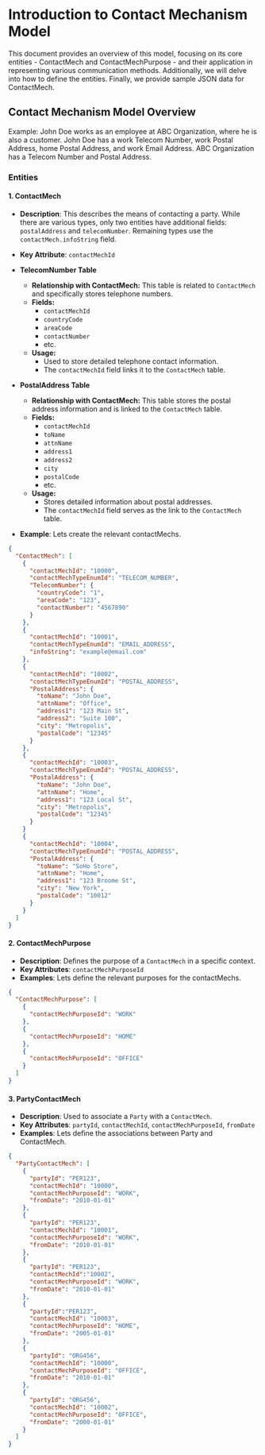 # Introduction to Contact Mechanism Model

This document provides an overview of this model, focusing on its core entities - ContactMech and ContactMechPurpose - and their application in representing various communication methods. Additionally, we will delve into how to define the entities. Finally, we provide sample JSON data for ContactMech.

## Contact Mechanism Model Overview

Example: John Doe works as an employee at ABC Organization, where he is also a customer. John Doe has a work Telecom Number, work Postal Address, home Postal Address, and work Email Address. ABC Organization has a Telecom Number and Postal Address.

### Entities

#### 1. ContactMech
- **Description**: This describes the means of contacting a party. While there are various types, only two entities have additional fields: `postalAddress` and `telecomNumber`. Remaining types use the `contactMech.infoString` field.

- **Key Attribute**: `contactMechId`

- **TelecomNumber Table**
  - **Relationship with ContactMech:** This table is related to `ContactMech` and specifically stores telephone numbers.
  - **Fields:** 
    - `contactMechId`
    - `countryCode`
    - `areaCode`
    - `contactNumber`
    - etc.
  - **Usage:** 
    - Used to store detailed telephone contact information.
    - The `contactMechId` field links it to the `ContactMech` table.

- **PostalAddress Table**
  - **Relationship with ContactMech:** This table stores the postal address information and is linked to the `ContactMech` table.
  - **Fields:**
    - `contactMechId`
    - `toName`
    - `attnName`
    - `address1`
    - `address2`
    - `city`
    - `postalCode`
    - etc.
  - **Usage:**
    - Stores detailed information about postal addresses.
    - The `contactMechId` field serves as the link to the `ContactMech` table.

- **Example**: Lets create the relevant contactMechs.
```json
{
  "ContactMech": [
    {
      "contactMechId": "10000",
      "contactMechTypeEnumId": "TELECOM_NUMBER",
      "TelecomNumber": {
        "countryCode": "1",
        "areaCode": "123",
        "contactNumber": "4567890"
      }
    },
    {
      "contactMechId": "10001",
      "contactMechTypeEnumId": "EMAIL_ADDRESS",
      "infoString": "example@email.com"
    },
    {
      "contactMechId": "10002",
      "contactMechTypeEnumId": "POSTAL_ADDRESS",
      "PostalAddress": {
        "toName": "John Doe",
        "attnName": "Office",
        "address1": "123 Main St",
        "address2": "Suite 100",
        "city": "Metropolis",
        "postalCode": "12345"
      }
    },
    {
      "contactMechId": "10003",
      "contactMechTypeEnumId": "POSTAL_ADDRESS",
      "PostalAddress": {
        "toName": "John Doe",
        "attnName": "Home",
        "address1": "123 Local St",
        "city": "Metropolis",
        "postalCode": "12345"
      }
    }
    {
      "contactMechId": "10004",
      "contactMechTypeEnumId": "POSTAL_ADDRESS",
      "PostalAddress": {
        "toName": "SoHo Store",
        "attnName": "Home",
        "address1": "123 Broome St",
        "city": "New York",
        "postalCode": "10012"
      }
    }
  ]
}

```

#### 2. ContactMechPurpose
- **Description**: Defines the purpose of a `ContactMech` in a specific context.
- **Key Attributes**: `contactMechPurposeId`
- **Examples**: Lets define the relevant purposes for the contactMechs.
```json
{
  "ContactMechPurpose": [
    {
      "contactMechPurposeId": "WORK"
    },
    {
      "contactMechPurposeId": "HOME"
    },
    {
      "contactMechPurposeId": "OFFICE"
    }
  ]
}
```

#### 3. PartyContactMech
- **Description**: Used to associate a `Party` with a `ContactMech`.
- **Key Attributes**: `partyId`, `contactMechId`, `contactMechPurposeId`, `fromDate`
- **Examples**: Lets define the associations between Party and ContactMech.
```json
{
  "PartyContactMech": [
    {
      "partyId": "PER123",
      "contactMechId": "10000",
      "contactMechPurposeId": "WORK",
      "fromDate": "2010-01-01"
    },
    {
      "partyId": "PER123",
      "contactMechId": "10001",
      "contactMechPurposeId": "WORK",
      "fromDate": "2010-01-01"
    },
    {
      "partyId": "PER123",
      "contactMechId":"10002",
      "contactMechPurposeId": "WORK",
      "fromDate": "2010-01-01"
    },
    {
      "partyId":"PER123",
      "contactMechId": "10003",
      "contactMechPurposeId": "HOME",
      "fromDate": "2005-01-01"
    },
    {
      "partyId": "ORG456",
      "contactMechId": "10000",
      "contactMechPurposeId": "OFFICE",
      "fromDate": "2010-01-01"
    },
    {
      "partyId": "ORG456",
      "contactMechId": "10002",
      "contactMechPurposeId": "OFFICE",
      "fromDate": "2000-01-01"
    }
  ]
}
```